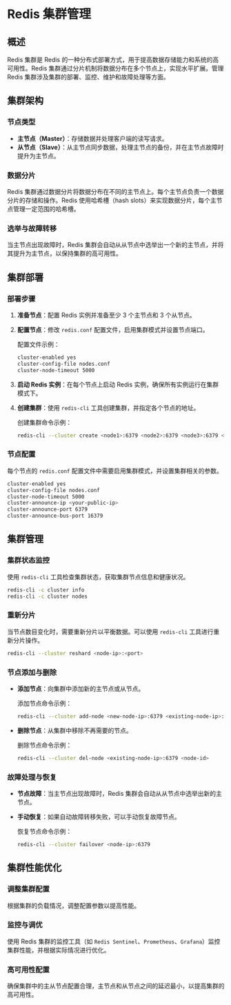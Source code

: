 
# Redis 集群管理

## 概述

Redis 集群是 Redis 的一种分布式部署方式，用于提高数据存储能力和系统的高可用性。Redis 集群通过分片机制将数据分布在多个节点上，实现水平扩展。管理 Redis 集群涉及集群的部署、监控、维护和故障处理等方面。

## 集群架构

### 节点类型

- **主节点（Master）**：存储数据并处理客户端的读写请求。
- **从节点（Slave）**：从主节点同步数据，处理主节点的备份，并在主节点故障时提升为主节点。

### 数据分片

Redis 集群通过数据分片将数据分布在不同的主节点上。每个主节点负责一个数据分片的存储和操作。Redis 使用哈希槽（hash slots）来实现数据分片，每个主节点管理一定范围的哈希槽。

### 选举与故障转移

当主节点出现故障时，Redis 集群会自动从从节点中选举出一个新的主节点，并将其提升为主节点，以保持集群的高可用性。

## 集群部署

### 部署步骤

1. **准备节点**：配置 Redis 实例并准备至少 3 个主节点和 3 个从节点。
2. **配置节点**：修改 `redis.conf` 配置文件，启用集群模式并设置节点端口。

   配置文件示例：

   ```bash
   cluster-enabled yes
   cluster-config-file nodes.conf
   cluster-node-timeout 5000
   ```

3. **启动 Redis 实例**：在每个节点上启动 Redis 实例，确保所有实例运行在集群模式下。

4. **创建集群**：使用 `redis-cli` 工具创建集群，并指定各个节点的地址。

   创建集群命令示例：

   ```bash
   redis-cli --cluster create <node1>:6379 <node2>:6379 <node3>:6379 <node4>:6379 <node5>:6379 <node6>:6379 --cluster-replicas 1
   ```

### 节点配置

每个节点的 `redis.conf` 配置文件中需要启用集群模式，并设置集群相关的参数。

```bash
cluster-enabled yes
cluster-config-file nodes.conf
cluster-node-timeout 5000
cluster-announce-ip <your-public-ip>
cluster-announce-port 6379
cluster-announce-bus-port 16379
```

## 集群管理

### 集群状态监控

使用 `redis-cli` 工具检查集群状态，获取集群节点信息和健康状况。

```bash
redis-cli -c cluster info
redis-cli -c cluster nodes
```

### 重新分片

当节点数目变化时，需要重新分片以平衡数据。可以使用 `redis-cli` 工具进行重新分片操作。

```bash
redis-cli --cluster reshard <node-ip>:<port>
```

### 节点添加与删除

- **添加节点**：向集群中添加新的主节点或从节点。

  添加节点命令示例：

  ```bash
  redis-cli --cluster add-node <new-node-ip>:6379 <existing-node-ip>:6379
  ```

- **删除节点**：从集群中移除不再需要的节点。

  删除节点命令示例：

  ```bash
  redis-cli --cluster del-node <existing-node-ip>:6379 <node-id>
  ```

### 故障处理与恢复

- **节点故障**：当主节点出现故障时，Redis 集群会自动从从节点中选举出新的主节点。

- **手动恢复**：如果自动故障转移失败，可以手动恢复故障节点。

  恢复节点命令示例：

  ```bash
  redis-cli --cluster failover <node-ip>:6379
  ```

## 集群性能优化

### 调整集群配置

根据集群的负载情况，调整配置参数以提高性能。

### 监控与调优

使用 Redis 集群的监控工具（如 `Redis Sentinel`、`Prometheus`、`Grafana`）监控集群性能，并根据实际情况进行优化。

### 高可用性配置

确保集群中的主从节点配置合理，主节点和从节点之间的延迟最小，以提高集群的高可用性。

